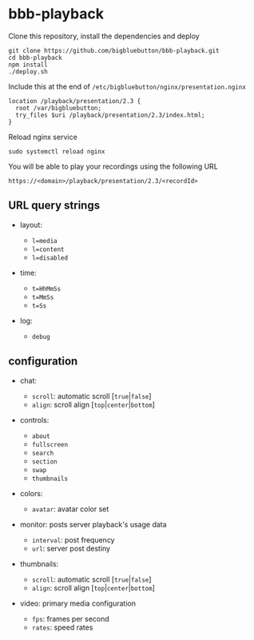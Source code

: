 # bbb-playback

Clone this repository, install the dependencies and deploy
```
git clone https://github.com/bigbluebutton/bbb-playback.git
cd bbb-playback
npm install
./deploy.sh
```

Include this at the end of `/etc/bigbluebutton/nginx/presentation.nginx`
```
location /playback/presentation/2.3 {
  root /var/bigbluebutton;
  try_files $uri /playback/presentation/2.3/index.html;
}
```

Reload nginx service
```
sudo systemctl reload nginx
```

You will be able to play your recordings using the following URL
```
https://<domain>/playback/presentation/2.3/<recordId>
```

## URL query strings

- layout:
  - `l=media`
  - `l=content`
  - `l=disabled`

- time:
  - `t=HhMmSs`
  - `t=MmSs`
  - `t=Ss`

- log:
  - `debug`

## configuration

- chat:
  - `scroll`: automatic scroll [`true`|`false`]
  - `align`: scroll align [`top`|`center`|`bottom`]

- controls:
  - `about`
  - `fullscreen`
  - `search`
  - `section`
  - `swap`
  - `thumbnails`

- colors:
  - `avatar`: avatar color set

- monitor: posts server playback's usage data
  - `interval`: post frequency
  - `url`: server post destiny

- thumbnails:
  - `scroll`: automatic scroll [`true`|`false`]
  - `align`: scroll align [`top`|`center`|`bottom`]

- video: primary media configuration
  - `fps`: frames per second
  - `rates`: speed rates
